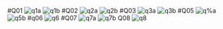 #Q01
![q1a](https://github.com/Muhammadali0981/PfFall23/assets/142867504/24bdb870-4d26-4a93-8ef1-bec9b351ab8c)
![q1b](https://github.com/Muhammadali0981/PfFall23/assets/142867504/ecd68093-3d44-45bf-8cc3-7658c96a02dd)
#Q02
![q2a](https://github.com/Muhammadali0981/PfFall23/assets/142867504/982ecc59-24c0-4cb0-b534-f9be4634e697)
![q2b](https://github.com/Muhammadali0981/PfFall23/assets/142867504/e9b6d033-88cc-4adc-9ab4-50180da7dd7e)
#Q03
![q3a](https://github.com/Muhammadali0981/PfFall23/assets/142867504/668e48b6-3ace-4581-9824-c9cff5294f3b)
![q3b](https://github.com/Muhammadali0981/PfFall23/assets/142867504/1e040ad1-6a5e-4d08-86df-71d4805d1756)
#Q05
![q%a](https://github.com/Muhammadali0981/PfFall23/assets/142867504/90c501b5-72dc-46cf-bd4b-b825192a3573)
![q5b](https://github.com/Muhammadali0981/PfFall23/assets/142867504/397ef198-c85c-492f-bd02-7a644c45697e)
#q06
![q6](https://github.com/Muhammadali0981/PfFall23/assets/142867504/9ff9eb2c-5dd6-4522-80b9-5cf7b28ade57)
#Q07
![q7a](https://github.com/Muhammadali0981/PfFall23/assets/142867504/1c6faecf-6894-49c3-b5dd-61e2846f078d)
![q7b](https://github.com/Muhammadali0981/PfFall23/assets/142867504/18e7fd54-2c03-41d9-8a5a-88403eec09a6)
Q08
![q8](https://github.com/Muhammadali0981/PfFall23/assets/142867504/494f4c33-36f5-421e-b16d-5f7b4cbd8cef)

